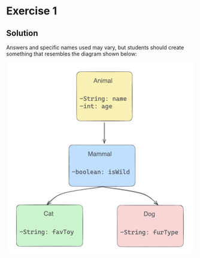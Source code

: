 # Exercise 1

## Solution

Answers and specific names used may vary, but students should create something that resembles the diagram shown below:

![class-diagram](../../imgs/class-diagram.png)